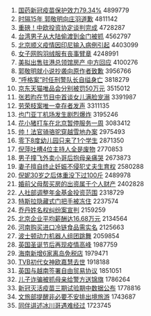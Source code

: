 1. [国药新冠疫苗保护效力79.34%](http://www.baidu.com/baidu?cl=3&tn=SE_baiduhomet8_jmjb7mjw&rsv_dl=fyb_top&fr=top1000&wd=%B9%FA%D2%A9%D0%C2%B9%DA%D2%DF%C3%E7%B1%A3%BB%A4%D0%A7%C1%A679.34%25) 4899779
1. [时隔15年 郭敬明向庄羽道歉](http://www.baidu.com/baidu?cl=3&tn=SE_baiduhomet8_jmjb7mjw&rsv_dl=fyb_top&fr=top1000&wd=%CA%B1%B8%F415%C4%EA%20%B9%F9%BE%B4%C3%F7%CF%F2%D7%AF%D3%F0%B5%C0%C7%B8) 4811142
1. [重磅！中欧投资协定谈判完成](http://www.baidu.com/baidu?cl=3&tn=SE_baiduhomet8_jmjb7mjw&rsv_dl=fyb_top&fr=top1000&wd=%D6%D8%B0%F5%A3%A1%D6%D0%C5%B7%CD%B6%D7%CA%D0%AD%B6%A8%CC%B8%C5%D0%CD%EA%B3%C9) 4728287
1. [台湾男子从大陆偷渡到金门被抓](http://www.baidu.com/baidu?cl=3&tn=SE_baiduhomet8_jmjb7mjw&rsv_dl=fyb_top&fr=top1000&wd=%CC%A8%CD%E5%C4%D0%D7%D3%B4%D3%B4%F3%C2%BD%CD%B5%B6%C9%B5%BD%BD%F0%C3%C5%B1%BB%D7%A5) 4562797
1. [北京顺义疫情因印尼输入病例引起](http://www.baidu.com/baidu?cl=3&tn=SE_baiduhomet8_jmjb7mjw&rsv_dl=fyb_top&fr=top1000&wd=%B1%B1%BE%A9%CB%B3%D2%E5%D2%DF%C7%E9%D2%F2%D3%A1%C4%E1%CA%E4%C8%EB%B2%A1%C0%FD%D2%FD%C6%F0) 4403099
1. [女子网购羽绒服有丧事臂章](http://www.baidu.com/baidu?cl=3&tn=SE_baiduhomet8_jmjb7mjw&rsv_dl=fyb_top&fr=top1000&wd=%C5%AE%D7%D3%CD%F8%B9%BA%D3%F0%C8%DE%B7%FE%D3%D0%C9%A5%CA%C2%B1%DB%D5%C2) 4248991
1. [美拟出售驻港总领馆房产 中方回应](http://www.baidu.com/baidu?cl=3&tn=SE_baiduhomet8_jmjb7mjw&rsv_dl=fyb_top&fr=top1000&wd=%C3%C0%C4%E2%B3%F6%CA%DB%D7%A4%B8%DB%D7%DC%C1%EC%B9%DD%B7%BF%B2%FA%20%D6%D0%B7%BD%BB%D8%D3%A6) 4100276
1. [郭敬明就小说抄袭向原作者致歉](http://www.baidu.com/baidu?cl=3&tn=SE_baiduhomet8_jmjb7mjw&rsv_dl=fyb_top&fr=top1000&wd=%B9%F9%BE%B4%C3%F7%BE%CD%D0%A1%CB%B5%B3%AD%CF%AE%CF%F2%D4%AD%D7%F7%D5%DF%D6%C2%C7%B8) 3956766
1. [“呼格案”时任刑警队长自缢身亡](http://www.baidu.com/baidu?cl=3&tn=SE_baiduhomet8_jmjb7mjw&rsv_dl=fyb_top&fr=top1000&wd=%A1%B0%BA%F4%B8%F1%B0%B8%A1%B1%CA%B1%C8%CE%D0%CC%BE%AF%B6%D3%B3%A4%D7%D4%E7%CB%C9%ED%CD%F6) 3818279
1. [京东天猫唯品会分别被罚50万元](http://www.baidu.com/baidu?cl=3&tn=SE_baiduhomet8_jmjb7mjw&rsv_dl=fyb_top&fr=top1000&wd=%BE%A9%B6%AB%CC%EC%C3%A8%CE%A8%C6%B7%BB%E1%B7%D6%B1%F0%B1%BB%B7%A350%CD%F2%D4%AA) 3515012
1. [张若昀在节目中首谈女儿满脸宠溺](http://www.baidu.com/baidu?cl=3&tn=SE_baiduhomet8_jmjb7mjw&rsv_dl=fyb_top&fr=top1000&wd=%D5%C5%C8%F4%EA%C0%D4%DA%BD%DA%C4%BF%D6%D0%CA%D7%CC%B8%C5%AE%B6%F9%C2%FA%C1%B3%B3%E8%C4%E7) 3391987
1. [劳荣枝案唯一幸存者发声](http://www.baidu.com/baidu?cl=3&tn=SE_baiduhomet8_jmjb7mjw&rsv_dl=fyb_top&fr=top1000&wd=%C0%CD%C8%D9%D6%A6%B0%B8%CE%A8%D2%BB%D0%D2%B4%E6%D5%DF%B7%A2%C9%F9) 3311135
1. [也门亚丁机场发生剧烈爆炸](http://www.baidu.com/baidu?cl=3&tn=SE_baiduhomet8_jmjb7mjw&rsv_dl=fyb_top&fr=top1000&wd=%D2%B2%C3%C5%D1%C7%B6%A1%BB%FA%B3%A1%B7%A2%C9%FA%BE%E7%C1%D2%B1%AC%D5%A8) 3195246
1. [花小猪打车在北京暂停服务一周](http://www.baidu.com/baidu?cl=3&tn=SE_baiduhomet8_jmjb7mjw&rsv_dl=fyb_top&fr=top1000&wd=%BB%A8%D0%A1%D6%ED%B4%F2%B3%B5%D4%DA%B1%B1%BE%A9%D4%DD%CD%A3%B7%FE%CE%F1%D2%BB%D6%DC) 3083412
1. [帅！法官骑骆驼穿越雪地办案](http://www.baidu.com/baidu?cl=3&tn=SE_baiduhomet8_jmjb7mjw&rsv_dl=fyb_top&fr=top1000&wd=%CB%A7%A3%A1%B7%A8%B9%D9%C6%EF%C2%E6%CD%D5%B4%A9%D4%BD%D1%A9%B5%D8%B0%EC%B0%B8) 2975493
1. [零下8度幼儿园只来了1个学生](http://www.baidu.com/baidu?cl=3&tn=SE_baiduhomet8_jmjb7mjw&rsv_dl=fyb_top&fr=top1000&wd=%C1%E3%CF%C28%B6%C8%D3%D7%B6%F9%D4%B0%D6%BB%C0%B4%C1%CB1%B8%F6%D1%A7%C9%FA) 2871350
1. [倪萍吐槽4位主持人全是废物](http://www.baidu.com/baidu?cl=3&tn=SE_baiduhomet8_jmjb7mjw&rsv_dl=fyb_top&fr=top1000&wd=%C4%DF%C6%BC%CD%C2%B2%DB4%CE%BB%D6%F7%B3%D6%C8%CB%C8%AB%CA%C7%B7%CF%CE%EF) 2770853
1. [男子撞飞外卖小哥后抱母亲痛哭](http://www.baidu.com/baidu?cl=3&tn=SE_baiduhomet8_jmjb7mjw&rsv_dl=fyb_top&fr=top1000&wd=%C4%D0%D7%D3%D7%B2%B7%C9%CD%E2%C2%F4%D0%A1%B8%E7%BA%F3%B1%A7%C4%B8%C7%D7%CD%B4%BF%DE) 2673873
1. [妻子擅自终止妊娠不侵犯丈夫生育权](http://www.baidu.com/baidu?cl=3&tn=SE_baiduhomet8_jmjb7mjw&rsv_dl=fyb_top&fr=top1000&wd=%C6%DE%D7%D3%C9%C3%D7%D4%D6%D5%D6%B9%C8%D1%C9%EF%B2%BB%C7%D6%B7%B8%D5%C9%B7%F2%C9%FA%D3%FD%C8%A8) 2580288
1. [倪妮30岁之后体重没下过100斤](http://www.baidu.com/baidu?cl=3&tn=SE_baiduhomet8_jmjb7mjw&rsv_dl=fyb_top&fr=top1000&wd=%C4%DF%C4%DD30%CB%EA%D6%AE%BA%F3%CC%E5%D6%D8%C3%BB%CF%C2%B9%FD100%BD%EF) 2489978
1. [婚前父母帮买房的出资属于个人财产](http://www.baidu.com/baidu?cl=3&tn=SE_baiduhomet8_jmjb7mjw&rsv_dl=fyb_top&fr=top1000&wd=%BB%E9%C7%B0%B8%B8%C4%B8%B0%EF%C2%F2%B7%BF%B5%C4%B3%F6%D7%CA%CA%F4%D3%DA%B8%F6%C8%CB%B2%C6%B2%FA) 2402828
1. [人社部调整年金基金投资范围](http://www.baidu.com/baidu?cl=3&tn=SE_baiduhomet8_jmjb7mjw&rsv_dl=fyb_top&fr=top1000&wd=%C8%CB%C9%E7%B2%BF%B5%F7%D5%FB%C4%EA%BD%F0%BB%F9%BD%F0%CD%B6%D7%CA%B7%B6%CE%A7) 2318729
1. [特斯拉隐藏式门把手被冻住](http://www.baidu.com/baidu?cl=3&tn=SE_baiduhomet8_jmjb7mjw&rsv_dl=fyb_top&fr=top1000&wd=%CC%D8%CB%B9%C0%AD%D2%FE%B2%D8%CA%BD%C3%C5%B0%D1%CA%D6%B1%BB%B6%B3%D7%A1) 2237574
1. [乔丹姓名权纠纷案宣判](http://www.baidu.com/baidu?cl=3&tn=SE_baiduhomet8_jmjb7mjw&rsv_dl=fyb_top&fr=top1000&wd=%C7%C7%B5%A4%D0%D5%C3%FB%C8%A8%BE%C0%B7%D7%B0%B8%D0%FB%C5%D0) 2159259
1. [北京企业平均薪酬达16.68万元](http://www.baidu.com/baidu?cl=3&tn=SE_baiduhomet8_jmjb7mjw&rsv_dl=fyb_top&fr=top1000&wd=%B1%B1%BE%A9%C6%F3%D2%B5%C6%BD%BE%F9%D0%BD%B3%EA%B4%EF16.68%CD%F2%D4%AA) 2134564
1. [河南购买进口冷链食品需实名](http://www.baidu.com/baidu?cl=3&tn=SE_baiduhomet8_jmjb7mjw&rsv_dl=fyb_top&fr=top1000&wd=%BA%D3%C4%CF%B9%BA%C2%F2%BD%F8%BF%DA%C0%E4%C1%B4%CA%B3%C6%B7%D0%E8%CA%B5%C3%FB) 2125663
1. [波士顿动力机器人组团跳舞](http://www.baidu.com/baidu?cl=3&tn=SE_baiduhomet8_jmjb7mjw&rsv_dl=fyb_top&fr=top1000&wd=%B2%A8%CA%BF%B6%D9%B6%AF%C1%A6%BB%FA%C6%F7%C8%CB%D7%E9%CD%C5%CC%F8%CE%E8) 2059854
1. [英国圣诞节后再现疫情高峰](http://www.baidu.com/baidu?cl=3&tn=SE_baiduhomet8_jmjb7mjw&rsv_dl=fyb_top&fr=top1000&wd=%D3%A2%B9%FA%CA%A5%B5%AE%BD%DA%BA%F3%D4%D9%CF%D6%D2%DF%C7%E9%B8%DF%B7%E5) 1987759
1. [海南新增6家离岛免税店](http://www.baidu.com/baidu?cl=3&tn=SE_baiduhomet8_jmjb7mjw&rsv_dl=fyb_top&fr=top1000&wd=%BA%A3%C4%CF%D0%C2%D4%F66%BC%D2%C0%EB%B5%BA%C3%E2%CB%B0%B5%EA) 1979471
1. [TVB初代女神欧嘉慧去世](http://www.baidu.com/baidu?cl=3&tn=SE_baiduhomet8_jmjb7mjw&rsv_dl=fyb_top&fr=top1000&wd=TVB%B3%F5%B4%FA%C5%AE%C9%F1%C5%B7%BC%CE%BB%DB%C8%A5%CA%C0) 1918188
1. [英国与越南签署自由贸易协议](http://www.baidu.com/baidu?cl=3&tn=SE_baiduhomet8_jmjb7mjw&rsv_dl=fyb_top&fr=top1000&wd=%D3%A2%B9%FA%D3%EB%D4%BD%C4%CF%C7%A9%CA%F0%D7%D4%D3%C9%C3%B3%D2%D7%D0%AD%D2%E9) 1851051
1. [儿子诈骗被抓母亲给警方送锦旗](http://www.baidu.com/baidu?cl=3&tn=SE_baiduhomet8_jmjb7mjw&rsv_dl=fyb_top&fr=top1000&wd=%B6%F9%D7%D3%D5%A9%C6%AD%B1%BB%D7%A5%C4%B8%C7%D7%B8%F8%BE%AF%B7%BD%CB%CD%BD%F5%C6%EC) 1786264
1. [新冠灭活疫苗三期试验期中数据公布](http://www.baidu.com/baidu?cl=3&tn=SE_baiduhomet8_jmjb7mjw&rsv_dl=fyb_top&fr=top1000&wd=%D0%C2%B9%DA%C3%F0%BB%EE%D2%DF%C3%E7%C8%FD%C6%DA%CA%D4%D1%E9%C6%DA%D6%D0%CA%FD%BE%DD%B9%AB%B2%BC) 1778816
1. [文旅部提醒非必要不安排出境旅游](http://www.baidu.com/baidu?cl=3&tn=SE_baiduhomet8_jmjb7mjw&rsv_dl=fyb_top&fr=top1000&wd=%CE%C4%C2%C3%B2%BF%CC%E1%D0%D1%B7%C7%B1%D8%D2%AA%B2%BB%B0%B2%C5%C5%B3%F6%BE%B3%C2%C3%D3%CE) 1743687
1. [同伴讲述冰川哥遇难经过](http://www.baidu.com/baidu?cl=3&tn=SE_baiduhomet8_jmjb7mjw&rsv_dl=fyb_top&fr=top1000&wd=%CD%AC%B0%E9%BD%B2%CA%F6%B1%F9%B4%A8%B8%E7%D3%F6%C4%D1%BE%AD%B9%FD) 1723745